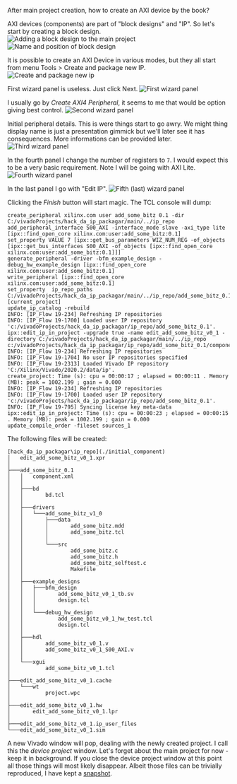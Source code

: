 After main project creation, how to create an AXI device by the book?

AXI devices (components) are part of "block designs" and "IP". So let's start by creating a block design.
![Adding a block design to the main project](./07_creating_bd.png)
![Name and position of block design](./08_create_bd_dialog.png)

It is possible to create an AXI Device in various modes, but they all start from menu Tools > Create and package new IP.
![Create and package new ip](./09_create_n_pack.png)

First wizard panel is useless. Just click Next.
![First wizard panel](./10_cnpnip_wiz_intro.png)

I usually go by *Create AXI4 Peripheral*, it seems to me that would be option giving best control.
![Second wizard panel](./11_cnpnip_wiz_createAxi4.png)

Initial peripheral details. This is were things start to go awry. We might thing display name is just a presentation gimmick but we'll later see it has consequences. More informations can be provided later.
![Third wizard panel](./12_cnpnip_wiz_identification.png)

In the fourth panel I change the number of registers to `7`. I would expect this to be a very basic requirement.
Note I will be going with AXI Lite.
![Fourth wizard panel](./13_cnpnip_wiz_data_props.png)

In the last panel I go with "Edit IP".
![Fifth (last) wizard panel](./14_cnpnip_wiz_last.png)

Clicking the *Finish* button will start magic. The TCL console will dump:
```
create_peripheral xilinx.com user add_some_bitz 0.1 -dir C:/vivadoProjects/hack_da_ip_packagar/main/../ip_repo
add_peripheral_interface S00_AXI -interface_mode slave -axi_type lite [ipx::find_open_core xilinx.com:user:add_some_bitz:0.1]
set_property VALUE 7 [ipx::get_bus_parameters WIZ_NUM_REG -of_objects [ipx::get_bus_interfaces S00_AXI -of_objects [ipx::find_open_core xilinx.com:user:add_some_bitz:0.1]]]
generate_peripheral -driver -bfm_example_design -debug_hw_example_design [ipx::find_open_core xilinx.com:user:add_some_bitz:0.1]
write_peripheral [ipx::find_open_core xilinx.com:user:add_some_bitz:0.1]
set_property  ip_repo_paths  C:/vivadoProjects/hack_da_ip_packagar/main/../ip_repo/add_some_bitz_0.1 [current_project]
update_ip_catalog -rebuild
INFO: [IP_Flow 19-234] Refreshing IP repositories
INFO: [IP_Flow 19-1700] Loaded user IP repository 'c:/vivadoProjects/hack_da_ip_packagar/ip_repo/add_some_bitz_0.1'.
ipx::edit_ip_in_project -upgrade true -name edit_add_some_bitz_v0_1 -directory C:/vivadoProjects/hack_da_ip_packagar/main/../ip_repo c:/vivadoProjects/hack_da_ip_packagar/ip_repo/add_some_bitz_0.1/component.xml
INFO: [IP_Flow 19-234] Refreshing IP repositories
INFO: [IP_Flow 19-1704] No user IP repositories specified
INFO: [IP_Flow 19-2313] Loaded Vivado IP repository 'C:/Xilinx/Vivado/2020.2/data/ip'.
create_project: Time (s): cpu = 00:00:17 ; elapsed = 00:00:11 . Memory (MB): peak = 1002.199 ; gain = 0.000
INFO: [IP_Flow 19-234] Refreshing IP repositories
INFO: [IP_Flow 19-1700] Loaded user IP repository 'c:/vivadoProjects/hack_da_ip_packagar/ip_repo/add_some_bitz_0.1'.
INFO: [IP_Flow 19-795] Syncing license key meta-data
ipx::edit_ip_in_project: Time (s): cpu = 00:00:23 ; elapsed = 00:00:15 . Memory (MB): peak = 1002.199 ; gain = 0.000
update_compile_order -fileset sources_1
```

The following files will be created:
```
[hack_da_ip_packagar\ip_repo](./initial_component)
│   edit_add_some_bitz_v0_1.xpr
│
├───add_some_bitz_0.1
│   │   component.xml
│   │
│   ├───bd
│   │       bd.tcl
│   │
│   ├───drivers
│   │   └───add_some_bitz_v1_0
│   │       ├───data
│   │       │       add_some_bitz.mdd
│   │       │       add_some_bitz.tcl
│   │       │
│   │       └───src
│   │               add_some_bitz.c
│   │               add_some_bitz.h
│   │               add_some_bitz_selftest.c
│   │               Makefile
│   │
│   ├───example_designs
│   │   ├───bfm_design
│   │   │       add_some_bitz_v0_1_tb.sv
│   │   │       design.tcl
│   │   │
│   │   └───debug_hw_design
│   │           add_some_bitz_v0_1_hw_test.tcl
│   │           design.tcl
│   │
│   ├───hdl
│   │       add_some_bitz_v0_1.v
│   │       add_some_bitz_v0_1_S00_AXI.v
│   │
│   └───xgui
│           add_some_bitz_v0_1.tcl
│
├───edit_add_some_bitz_v0_1.cache
│   └───wt
│           project.wpc
│
├───edit_add_some_bitz_v0_1.hw
│       edit_add_some_bitz_v0_1.lpr
│
├───edit_add_some_bitz_v0_1.ip_user_files
└───edit_add_some_bitz_v0_1.sim
```

A new Vivado window will pop, dealing with the newly created project. I call this the *device project* window.
Let's forget about the main project for now - keep it in background.
If you close the device project window at this point all those things will most likely disappear. Albeit those files can be trivially reproduced, I have kept a [snapshot](./initial_component).
